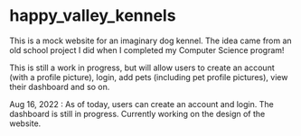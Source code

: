 # happy_valley_kennels

This is a mock website for an imaginary dog kennel. The idea came from an old school project I did when I completed my Computer Science program!

This is still a work in progress, but will allow users to create an account (with a profile picture), login, add pets (including pet profile pictures),
view their dashboard and so on. 

Aug 16, 2022 : 
  As of today, users can create an account and login. The dashboard is still in progress. Currently working on the design of the website. 
